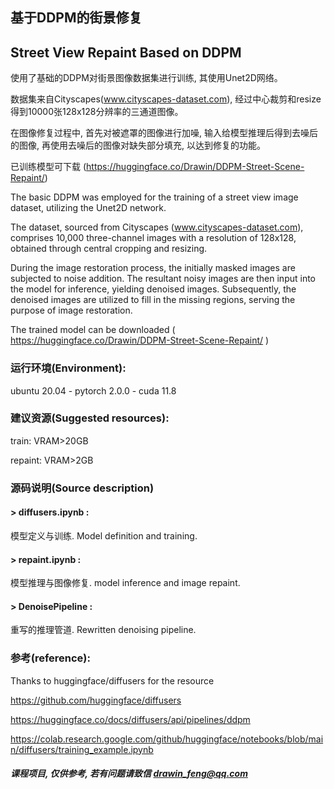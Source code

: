 ## 基于DDPM的街景修复
## Street View Repaint Based on DDPM

  使用了基础的DDPM对街景图像数据集进行训练, 其使用Unet2D网络。

  数据集来自Cityscapes(www.cityscapes-dataset.com), 经过中心裁剪和resize得到10000张128x128分辨率的三通道图像。

  在图像修复过程中, 首先对被遮罩的图像进行加噪, 输入给模型推理后得到去噪后的图像, 再使用去噪后的图像对缺失部分填充, 以达到修复的功能。

  已训练模型可下载 (https://huggingface.co/Drawin/DDPM-Street-Scene-Repaint/)


  The basic DDPM was employed for the training of a street view image dataset, utilizing the Unet2D network. 

  The dataset, sourced from Cityscapes (www.cityscapes-dataset.com), comprises 10,000 three-channel images with a resolution of 128x128, obtained through central cropping and resizing.

  During the image restoration process, the initially masked images are subjected to noise addition. The resultant noisy images are then input into the model for inference, yielding denoised images. Subsequently, the denoised images are utilized to fill in the missing regions, serving the purpose of image restoration.

  The trained model can be downloaded ( https://huggingface.co/Drawin/DDPM-Street-Scene-Repaint/ )


### 运行环境(Environment):

ubuntu 20.04 - 
pytorch 2.0.0 - 
cuda 11.8

### 建议资源(Suggested resources):

train:     VRAM>20GB

repaint: VRAM>2GB

### 源码说明(Source description)

#### > diffusers.ipynb :

模型定义与训练. Model definition and training.

#### > repaint.ipynb : 

模型推理与图像修复. model inference and image repaint.

#### > DenoisePipeline : 

重写的推理管道. Rewritten denoising pipeline.

### 参考(reference):

Thanks to huggingface/diffusers for the resource

https://github.com/huggingface/diffusers

https://huggingface.co/docs/diffusers/api/pipelines/ddpm

https://colab.research.google.com/github/huggingface/notebooks/blob/main/diffusers/training_example.ipynb

##### 课程项目, 仅供参考, 若有问题请致信 drawin_feng@qq.com
